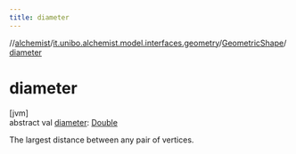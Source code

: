 ```yaml
---
title: diameter
---
```

//[alchemist](../../../index.html)/[it.unibo.alchemist.model.interfaces.geometry](../index.html)/[GeometricShape](index.html)/[diameter](diameter.html)



# diameter



[jvm]\
abstract val [diameter](diameter.html): [Double](https://kotlinlang.org/api/latest/jvm/stdlib/kotlin/-double/index.html)



The largest distance between any pair of vertices.




